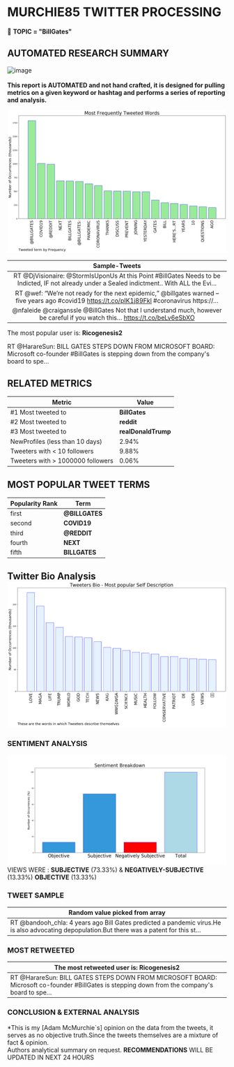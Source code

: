 # MURCHIE85 TWITTER PROCESSING 
&#x1F34E; **TOPIC = "BillGates"**

## AUTOMATED RESEARCH SUMMARY

![image](https://marketingplatform.google.com/about/static/images/gmp/analytics-smb-benefit.jpg)
<br></br>
<b> This report is AUTOMATED and not hand crafted, it is designed for pulling metrics on a given keyword or hashtag and performs a series of reporting and analysis.</b>



![image](TWEETS.png)



|                **Sample-Tweets**        |
| :-------------: |
| RT @DjVisionaire: @StormIsUponUs At this Point #BillGates Needs to be Indicted, IF not already under a Sealed indictment.. With ALL the Evi… |
| RT @wef: “We’re not ready for the next epidemic,” @billgates warned – five years ago #covid19 https://t.co/pIK1j89Fkl #coronavirus https://… |
| @nfaleide @craiganssle @BillGates Not that I understand much, however be careful if you watch this… https://t.co/beLv6eSbXO |

The most popular user is: **Ricogenesis2**
<div class="alert alert-block alert-danger"> RT @HarareSun: BILL GATES STEPS DOWN FROM MICROSOFT BOARD: Microsoft co-founder #BillGates is stepping down from the company's board to spe…</div>

## RELATED METRICS<br>
| Metric | Value |
| ------------- | ------------- |
| #1 Most tweeted to  | **BillGates** |
| #2 Most tweeted to  | **reddit** |
| #3 Most tweeted to  | **realDonaldTrump** |
| NewProfiles (less than 10 days) | 2.94%  |
| Tweeters with < 10 followers  | 9.88%|
| Tweeters with > 1000000 followers  | 0.06%  |



## MOST POPULAR TWEET TERMS 


| Popularity Rank  | Term |
| ------------- | ------------- |
| first  | **@BILLGATES**  |
| second  | **COVID19**  |
| third  | **@REDDIT** |
| fourth  | **NEXT**  |
| fifth  | **BILLGATES**  |


## Twitter Bio Analysis![image](BIO.png)
### SENTIMENT ANALYSIS
![image](sentiment.png)
VIEWS WERE : **SUBJECTIVE**  (73.33%) & **NEGATIVELY-SUBJECTIVE** (13.33%) **OBJECTIVE** (13.33%)

### TWEET SAMPLE 
| Random value picked from array |
| ------------- |
|RT @bandooh_chla: 4 years ago Bill Gates predicted a pandemic virus.He is also advocating depopulation.But there was a patent for this st… |

### MOST RETWEETED 

| The most retweeted user is: **Ricogenesis2**  |
| ------------- |
| RT @HarareSun: BILL GATES STEPS DOWN FROM MICROSOFT BOARD: Microsoft co-founder #BillGates is stepping down from the company's board to spe… |

### CONCLUSION & EXTERNAL ANALYSIS

*This is my [Adam McMurchie`s] opinion on the data from the tweets, it serves as no objective truth.Since the tweets themselves are a mixture of fact & opinion.<br>
Authors analytical summary on request.
**RECOMMENDATIONS** WILL BE UPDATED IN NEXT  24 HOURS <br>